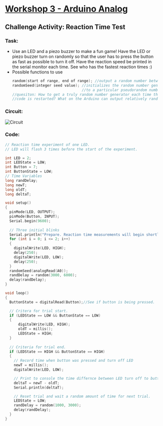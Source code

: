 # [Workshop 3 - Arduino Analog](https://bmesbuildteamucla.github.io/workshops/workshop-3--arduino-analog)

## Challenge Activity: Reaction Time Test

### Task:
* Use an LED and a piezo buzzer to make a fun game! Have the LED or piezo buzzer turn on randomly so that the user has to press the button as fast as possible to turn it off. Have the reaction speed be printed in the serial monitor each time. See who has the fastest reaction times :)
* Possible functions to use
  ```c++
  random(start of range, end of range); //output a random number between the defined range
  randomSeed(integer seed value); //initializes the random number generator, each seed value corresponds
                                  //to a particular pseudorandom number list
  //quesiton: How to get a truly random number generator each time the
  //code is restarted? What on the Arduino can output relatively random values?
  ```

### Circuit:
![Circuit](https://bmesbuildteamucla.github.io/workshops/workshop-3--arduino-analog/challenge-activity-2--reaction-time-test/W3ReactionTime_Circuit.png)
### Code:
```c++
// Reaction time experiment of one LED. 
// LED will flash 3 times before the start of the experiment.

int LED = 2;
int LEDState = LOW;
int Button = 7;
int ButtonState = LOW;
// Time Variables
long randDelay;
long newT;
long oldT;
long deltaT;

void setup() 
{
  pinMode(LED, OUTPUT); 
  pinMode(Button, INPUT);
  Serial.begin(9600);
  
  // Three initial blinks
  Serial.println("Prepare. Reaction time measurements will begin shortly!");
  for (int i = 0; i <= 2; i++) 
  {
    digitalWrite(LED, HIGH);
    delay(250);
    digitalWrite(LED, LOW);
    delay(250);
  }
  randomSeed(analogRead(A0));
  randDelay = random(3000, 6000);
  delay(randDelay);
}

void loop() 
{
  ButtonState = digitalRead(Button);//See if button is being pressed.

  // Critera for trial start.
  if (LEDState == LOW && ButtonState == LOW) 
  {
      digitalWrite(LED, HIGH);   
      oldT = millis();
      LEDState = HIGH;
  }
 
  // Criteria for trial end. 
  if (LEDState == HIGH && ButtonState == HIGH) 
  {
    // Record time when button was pressed and turn off LED
    newT = millis();
    digitalWrite(LED, LOW);   

    // Print to console the time differnce between LED turn off to button pressed.
    deltaT = newT - oldT;  
    Serial.println(deltaT);

    // Reset trial and wait a random amount of time for next trial.
    LEDState = LOW;
    randDelay = random(1000, 3000);
    delay(randDelay);
  }
}
```
